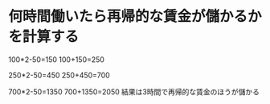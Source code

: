 # 何時間働いたら再帰的な賃金が儲かるかを計算する

100*2-50=150
100+150=250

250*2-50=450
250+450=700

700*2-50=1350
700+1350=2050
結果は3時間で再帰的な賃金のほうが儲かる